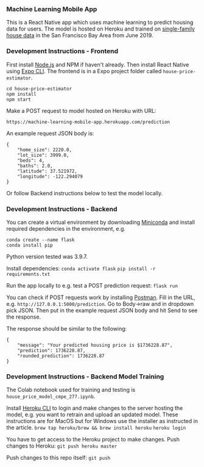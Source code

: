 ### Machine Learning Mobile App

This is a React Native app which uses machine learning to predict housing data for users.
The model is hosted on Heroku and trained on [single-family house data](https://github.com/mboles01/Realestate) in the San Francisco Bay Area from June 2019.

### Development Instructions - Frontend
First install [Node.js](https://docs.npmjs.com/downloading-and-installing-node-js-and-npm) and NPM if haven't already. 
Then install React Native using [Expo CLI](https://archive.reactnative.dev/docs/getting-started).
The frontend is in a Expo project folder called `house-price-estimator`.
```
cd house-price-estimator
npm install
npm start
```
Make a POST request to model hosted on Heroku with URL:
```
https://machine-learning-mobile-app.herokuapp.com/prediction
```
An example request JSON body is:
```
{
    "home_size": 2220.0,
    "lot_size": 3999.0,
    "beds": 4,
    "baths": 2.0,
    "latitude": 37.521972,
    "longitude": -122.294079
}
```
Or follow Backend instructions below to test the model locally.

### Development Instructions - Backend
You can create a virtual environment by downloading [Miniconda](https://docs.conda.io/en/latest/miniconda.html) and install required dependencies in the environment, e.g.
```
conda create --name flask
conda install pip
```
Python version tested was 3.9.7.

Install dependencies:
`conda activate flask`
`pip install -r requirements.txt`

Run the app locally to e.g. test a POST prediction request:
`flask run`

You can check if POST requests work by installing [Postman](https://www.postman.com/).
Fill in the URL, e.g. `http://127.0.0.1:5000/prediction`. Go to Body->raw and in dropdown pick JSON. Then put in the example request JSON body and hit Send to see the response.

The response should be similar to the following:
```
{
    "message": "Your predicted housing price is $1736228.87",
    "prediction": 1736228.87,
    "rounded_prediction": 1736228.87
}
```

### Development Instructions - Backend Model Training
The Colab notebook used for training and testing is `house_price_model_cmpe_277.ipynb`.

Install [Heroku CLI](https://devcenter.heroku.com/articles/heroku-cli) to login and make changes to the server hosting the model, e.g. you want to retrain and upload an updated model. These instructions are for MacOS but for Windows use the installer as instructed in the article.
`brew tap heroku/brew && brew install heroku`
`heroku login`

You have to get access to the Heroku project to make changes. Push changes to Heroku:
`git push heroku master`

Push changes to this repo itself:
`git push`